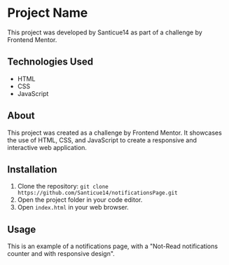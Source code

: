 # Project Name

This project was developed by Santicue14 as part of a challenge by Frontend Mentor.

## Technologies Used

- HTML
- CSS
- JavaScript

## About

This project was created as a challenge by Frontend Mentor. It showcases the use of HTML, CSS, and JavaScript to create a responsive and interactive web application.

## Installation

1. Clone the repository: `git clone https://github.com/Santicue14/notificationsPage.git`
2. Open the project folder in your code editor.
3. Open `index.html` in your web browser.

## Usage

This is an example of a notifications page, with a "Not-Read notifications counter and with responsive design".
